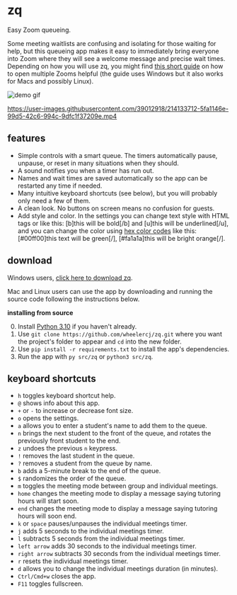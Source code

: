 # zq

Easy Zoom queueing.

Some meeting waitlists are confusing and isolating for those waiting for help, but this queueing app makes it easy to immediately bring everyone into Zoom where they will see a welcome message and precise wait times. Depending on how you will use zq, you might find [this short guide](https://www.youtube.com/watch?v=2vAABLy7_q4) on how to open multiple Zooms helpful (the guide uses Windows but it also works for Macs and possibly Linux).

![demo gif](https://media.giphy.com/media/Ccf6gfNpiIuKA8GA88/giphy.gif)

https://user-images.githubusercontent.com/39012918/214133712-5fa1146e-99d5-42c6-994c-9dfc1f37209e.mp4

## features

* Simple controls with a smart queue. The timers automatically pause, unpause, or reset in many situations when they should.
* A sound notifies you when a timer has run out.
* Names and wait times are saved automatically so the app can be restarted any time if needed.
* Many intuitive keyboard shortcuts (see below), but you will probably only need a few of them.
* A clean look. No buttons on screen means no confusion for guests.
* Add style and color. In the settings you can change text style with HTML tags or like this: [b]this will be bold[/b] and [u]this will be underlined[/u], and you can change the color using [hex color codes](https://www.color-hex.com/) like this: [#00ff00]this text will be green[/], [#fa1a1a]this will be bright orange[/].

## download

Windows users, [click here to download zq](https://github.com/wheelercj/zq/releases/download/v1.0.2/zq-1.0.2.msi).

Mac and Linux users can use the app by downloading and running the source code following the instructions below.

**installing from source**

0. Install [Python 3.10](https://www.python.org/downloads/release/python-3108/) if you haven't already.
1. Use `git clone https://github.com/wheelercj/zq.git` where you want the project's folder to appear and `cd` into the new folder.
2. Use `pip install -r requirements.txt` to install the app's dependencies.
3. Run the app with `py src/zq` or `python3 src/zq`.

## keyboard shortcuts

* `h` toggles keyboard shortcut help.
* `@` shows info about this app.
* `+` or `-` to increase or decrease font size.
* `o` opens the settings.
* `a` allows you to enter a student's name to add them to the queue.
* `n` brings the next student to the front of the queue, and rotates the previously front student to the end.
* `z` undoes the previous `n` keypress.
* `!` removes the last student in the queue.
* `?` removes a student from the queue by name.
* `b` adds a 5-minute break to the end of the queue.
* `$` randomizes the order of the queue.
* `m` toggles the meeting mode between group and individual meetings.
* `home` changes the meeting mode to display a message saying tutoring hours will start soon.
* `end` changes the meeting mode to display a message saying tutoring hours will soon end.
* `k` or `space` pauses/unpauses the individual meetings timer.
* `j` adds 5 seconds to the individual meetings timer.
* `l` subtracts 5 seconds from the individual meetings timer.
* `left arrow` adds 30 seconds to the individual meetings timer.
* `right arrow` subtracts 30 seconds from the individual meetings timer.
* `r` resets the individual meetings timer.
* `d` allows you to change the individual meetings duration (in minutes).
* `Ctrl/Cmd+w` closes the app.
* `F11` toggles fullscreen.
